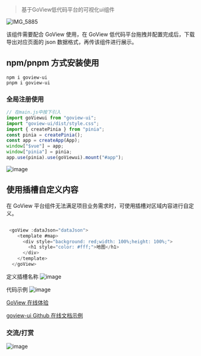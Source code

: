 <!--
 * @Author: yangyu 1431330771@qq.com
 * @Date: 2021-12-11 19:46:50
 * @LastEditors: yangyu 1431330771@qq.com
 * @LastEditTime: 2024-12-20 14:47:47
 * @FilePath: \goview-ui-main\README.md
 * @Description: 这是默认设置,请设置`customMade`, 打开koroFileHeader查看配置 进行设置: https://github.com/OBKoro1/koro1FileHeader/wiki/%E9%85%8D%E7%BD%AE
-->
> 基于GoView低代码平台的可视化ui组件

![IMG_5885](https://yangzzyu.github.io/goview-ui/assets/1734597091546.jpg)

该组件需要配合 GoView 使用，在 GoView 低代码平台拖拽并配置完成后，下载导出对应页面的 json 数据格式，再传该组件进行展示。

## npm/pnpm 方式安装使用

```shell
npm i goview-ui
pnpm i goview-ui
```

### 全局注册使用

```js
// 在main.js中按下引入
import goViewui from "goview-ui";
import "goview-ui/dist/style.css";
import { createPinia } from "pinia";
const pinia = createPinia();
const app = createApp(App);
window["$vue"] = app;
window["pinia"] = pinia;
app.use(pinia).use(goViewui).mount("#app");
```

![image](https://yangzzyu.github.io/goview-ui/assets/b217be17d8d98e0197876f39171c8ed.png)

## 使用插槽自定义内容

在 GoView 平台组件无法满足项目业务需求时，可使用插槽对区域内容进行自定义。

```js

 <goView :dataJson="dataJson">
    <template #map>
      <div style="background: red;width: 100%;height: 100%;">
        <h1 style="color: #fff;">地图</h1>
      </div>
    </template>
  </goView>
```
定义插槽名称
![image](https://yangzzyu.github.io/goview-ui/assets/99cb469c2e74ac6d2b3e59f9bc03357.png)


代码示例
![image](https://yangzzyu.github.io/goview-ui/assets/1734673662701.jpg)

[GoView 在线体验
](https://vue.mtruning.club/)

[goview-ui Github 在线文档示例
](https://yangzzyu.github.io/goview-ui)

### 交流/打赏

![image](https://yangzzyu.github.io/goview-ui/assets/1734597998336.jpg)
